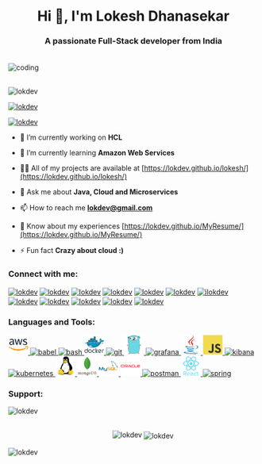 <h1 align="center">Hi 👋, I'm Lokesh Dhanasekar</h1>
<h3 align="center">A passionate Full-Stack developer from India</h3>
<br>
<img align="center" alt="coding" width="400" src="https://miro.medium.com/max/720/0*7Q3yvSIv_t0ioJ-Z.gif">
<br>
<br>

<p align="left"> <img src="https://komarev.com/ghpvc/?username=lokdev&label=Profile%20views&color=0e75b6&style=flat" alt="lokdev" /> </p>

<p align="left"> <a href="https://github.com/ryo-ma/github-profile-trophy"><img src="https://github-profile-trophy.vercel.app/?username=lokdev" alt="lokdev" /></a> </p>

<p align="left"> <a href="https://twitter.com/lokdev" target="blank"><img src="https://img.shields.io/twitter/follow/lokdev?logo=twitter&style=for-the-badge" alt="lokdev" /></a> </p>

- 🔭 I’m currently working on **HCL**

- 🌱 I’m currently learning **Amazon Web Services**

- 👨‍💻 All of my projects are available at [https://lokdev.github.io/lokesh/](https://lokdev.github.io/lokesh/)

- 💬 Ask me about **Java, Cloud and Microservices**

- 📫 How to reach me **lokdev@gmail.com**

- 📄 Know about my experiences [https://lokdev.github.io/MyResume/](https://lokdev.github.io/MyResume/)

- ⚡ Fun fact **Crazy about cloud :)**

<h3 align="left">Connect with me:</h3>
<p align="left">
<a href="https://codepen.io/lokdev" target="blank"><img align="center" src="https://raw.githubusercontent.com/rahuldkjain/github-profile-readme-generator/master/src/images/icons/Social/codepen.svg" alt="lokdev" height="30" width="40" /></a>
<a href="https://twitter.com/lokdev" target="blank"><img align="center" src="https://raw.githubusercontent.com/rahuldkjain/github-profile-readme-generator/master/src/images/icons/Social/twitter.svg" alt="lokdev" height="30" width="40" /></a>
<a href="https://linkedin.com/in/lokdev" target="blank"><img align="center" src="https://raw.githubusercontent.com/rahuldkjain/github-profile-readme-generator/master/src/images/icons/Social/linked-in-alt.svg" alt="lokdev" height="30" width="40" /></a>
<a href="https://stackoverflow.com/users/lokdev" target="blank"><img align="center" src="https://raw.githubusercontent.com/rahuldkjain/github-profile-readme-generator/master/src/images/icons/Social/stack-overflow.svg" alt="lokdev" height="30" width="40" /></a>
<a href="https://codesandbox.com/lokdev" target="blank"><img align="center" src="https://raw.githubusercontent.com/rahuldkjain/github-profile-readme-generator/master/src/images/icons/Social/codesandbox.svg" alt="lokdev" height="30" width="40" /></a>
<a href="https://fb.com/lokdev" target="blank"><img align="center" src="https://raw.githubusercontent.com/rahuldkjain/github-profile-readme-generator/master/src/images/icons/Social/facebook.svg" alt="lokdev" height="30" width="40" /></a>
<a href="https://instagram.com/ilokdev" target="blank"><img align="center" src="https://raw.githubusercontent.com/rahuldkjain/github-profile-readme-generator/master/src/images/icons/Social/instagram.svg" alt="ilokdev" height="30" width="40" /></a>
<a href="https://medium.com/lokdev" target="blank"><img align="center" src="https://raw.githubusercontent.com/rahuldkjain/github-profile-readme-generator/master/src/images/icons/Social/medium.svg" alt="lokdev" height="30" width="40" /></a>
<a href="https://www.youtube.com/c/lokdev" target="blank"><img align="center" src="https://raw.githubusercontent.com/rahuldkjain/github-profile-readme-generator/master/src/images/icons/Social/youtube.svg" alt="lokdev" height="30" width="40" /></a>
<a href="https://www.codechef.com/users/lokdev" target="blank"><img align="center" src="https://cdn.jsdelivr.net/npm/simple-icons@3.1.0/icons/codechef.svg" alt="lokdev" height="30" width="40" /></a>
<a href="https://www.hackerrank.com/lokdev" target="blank"><img align="center" src="https://raw.githubusercontent.com/rahuldkjain/github-profile-readme-generator/master/src/images/icons/Social/hackerrank.svg" alt="lokdev" height="30" width="40" /></a>
<a href="https://www.leetcode.com/lokdev" target="blank"><img align="center" src="https://raw.githubusercontent.com/rahuldkjain/github-profile-readme-generator/master/src/images/icons/Social/leet-code.svg" alt="lokdev" height="30" width="40" /></a>
</p>

<h3 align="left">Languages and Tools:</h3>
<p align="left"> <a href="https://aws.amazon.com" target="_blank" rel="noreferrer"> <img src="https://raw.githubusercontent.com/devicons/devicon/master/icons/amazonwebservices/amazonwebservices-original-wordmark.svg" alt="aws" width="40" height="40"/> </a> <a href="https://babeljs.io/" target="_blank" rel="noreferrer"> <img src="https://www.vectorlogo.zone/logos/babeljs/babeljs-icon.svg" alt="babel" width="40" height="40"/> </a> <a href="https://www.gnu.org/software/bash/" target="_blank" rel="noreferrer"> <img src="https://www.vectorlogo.zone/logos/gnu_bash/gnu_bash-icon.svg" alt="bash" width="40" height="40"/> </a> <a href="https://www.docker.com/" target="_blank" rel="noreferrer"> <img src="https://raw.githubusercontent.com/devicons/devicon/master/icons/docker/docker-original-wordmark.svg" alt="docker" width="40" height="40"/> </a> <a href="https://git-scm.com/" target="_blank" rel="noreferrer"> <img src="https://www.vectorlogo.zone/logos/git-scm/git-scm-icon.svg" alt="git" width="40" height="40"/> </a> <a href="https://golang.org" target="_blank" rel="noreferrer"> <img src="https://raw.githubusercontent.com/devicons/devicon/master/icons/go/go-original.svg" alt="go" width="40" height="40"/> </a> <a href="https://grafana.com" target="_blank" rel="noreferrer"> <img src="https://www.vectorlogo.zone/logos/grafana/grafana-icon.svg" alt="grafana" width="40" height="40"/> </a> <a href="https://www.java.com" target="_blank" rel="noreferrer"> <img src="https://raw.githubusercontent.com/devicons/devicon/master/icons/java/java-original.svg" alt="java" width="40" height="40"/> </a> <a href="https://developer.mozilla.org/en-US/docs/Web/JavaScript" target="_blank" rel="noreferrer"> <img src="https://raw.githubusercontent.com/devicons/devicon/master/icons/javascript/javascript-original.svg" alt="javascript" width="40" height="40"/> </a> <a href="https://www.elastic.co/kibana" target="_blank" rel="noreferrer"> <img src="https://www.vectorlogo.zone/logos/elasticco_kibana/elasticco_kibana-icon.svg" alt="kibana" width="40" height="40"/> </a> <a href="https://kubernetes.io" target="_blank" rel="noreferrer"> <img src="https://www.vectorlogo.zone/logos/kubernetes/kubernetes-icon.svg" alt="kubernetes" width="40" height="40"/> </a> <a href="https://www.linux.org/" target="_blank" rel="noreferrer"> <img src="https://raw.githubusercontent.com/devicons/devicon/master/icons/linux/linux-original.svg" alt="linux" width="40" height="40"/> </a> <a href="https://www.mongodb.com/" target="_blank" rel="noreferrer"> <img src="https://raw.githubusercontent.com/devicons/devicon/master/icons/mongodb/mongodb-original-wordmark.svg" alt="mongodb" width="40" height="40"/> </a> <a href="https://www.mysql.com/" target="_blank" rel="noreferrer"> <img src="https://raw.githubusercontent.com/devicons/devicon/master/icons/mysql/mysql-original-wordmark.svg" alt="mysql" width="40" height="40"/> </a> <a href="https://www.oracle.com/" target="_blank" rel="noreferrer"> <img src="https://raw.githubusercontent.com/devicons/devicon/master/icons/oracle/oracle-original.svg" alt="oracle" width="40" height="40"/> </a> <a href="https://postman.com" target="_blank" rel="noreferrer"> <img src="https://www.vectorlogo.zone/logos/getpostman/getpostman-icon.svg" alt="postman" width="40" height="40"/> </a> <a href="https://reactjs.org/" target="_blank" rel="noreferrer"> <img src="https://raw.githubusercontent.com/devicons/devicon/master/icons/react/react-original-wordmark.svg" alt="react" width="40" height="40"/> </a> <a href="https://spring.io/" target="_blank" rel="noreferrer"> <img src="https://www.vectorlogo.zone/logos/springio/springio-icon.svg" alt="spring" width="40" height="40"/> </a> </p>

<h3 align="left">Support:</h3>
<p><a href="https://www.buymeacoffee.com/lokdev"> <img align="left" src="https://cdn.buymeacoffee.com/buttons/v2/default-yellow.png" height="50" width="210" alt="lokdev" /></a></p><br><br>

<p><img align="left" src="https://github-readme-stats.vercel.app/api/top-langs?username=lokdev&show_icons=true&locale=en&layout=compact" alt="lokdev" /></p>

<p>&nbsp;<img align="center" src="https://github-readme-stats.vercel.app/api?username=lokdev&show_icons=true&locale=en" alt="lokdev" /></p>

<p><img align="center" src="https://github-readme-streak-stats.herokuapp.com/?user=lokdev&" alt="lokdev" /></p>
